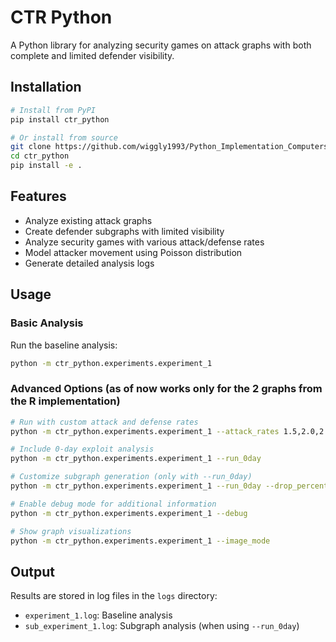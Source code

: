# CTR Python

A Python library for analyzing security games on attack graphs with both complete and limited defender visibility.

## Installation

```bash
# Install from PyPI
pip install ctr_python

# Or install from source
git clone https://github.com/wiggly1993/Python_Implementation_ComputersAndSecurity_RoboticsCaseStudies_Cut-The-Rope/tree/main/src/0Day_Library/ctr_python
cd ctr_python
pip install -e .
```

## Features

- Analyze existing attack graphs
- Create defender subgraphs with limited visibility
- Analyze security games with various attack/defense rates
- Model attacker movement using Poisson distribution
- Generate detailed analysis logs

## Usage

### Basic Analysis

Run the baseline analysis:

```bash
python -m ctr_python.experiments.experiment_1
```

### Advanced Options (as of now works only for the 2 graphs from the R implementation)

```bash
# Run with custom attack and defense rates
python -m ctr_python.experiments.experiment_1 --attack_rates 1.5,2.0,2.5 --defense_rates 0,1,2

# Include 0-day exploit analysis
python -m ctr_python.experiments.experiment_1 --run_0day

# Customize subgraph generation (only with --run_0day)
python -m ctr_python.experiments.experiment_1 --run_0day --drop_percentage 0.3 --num_subgraphs 10

# Enable debug mode for additional information
python -m ctr_python.experiments.experiment_1 --debug

# Show graph visualizations
python -m ctr_python.experiments.experiment_1 --image_mode
```

## Output

Results are stored in log files in the `logs` directory:
- `experiment_1.log`: Baseline analysis
- `sub_experiment_1.log`: Subgraph analysis (when using `--run_0day`)

